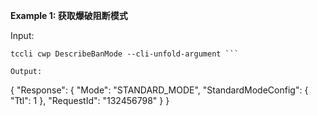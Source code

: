 **Example 1: 获取爆破阻断模式**



Input: 

```
tccli cwp DescribeBanMode --cli-unfold-argument ```

Output: 
```
{
    "Response": {
        "Mode": "STANDARD_MODE",
        "StandardModeConfig": {
            "Ttl": 1
        },
        "RequestId": "132456798"
    }
}
```

